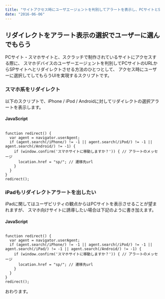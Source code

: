 ```yaml
---
title: "サイトアクセス時にユーザエージェントを判別してアラートを表示し、PCサイトとSPサイトを選択させる方法 - 『JS / jQuery』"
date: "2016-06-06"
---
```


## リダイレクトをアラート表示の選択でユーザーに選んでもらう

PCサイト・スマホサイトと、スクラッチで制作されているサイトにアクセスする際に、 スマホデバイスのユーザーエージェントを判別してPCサイトのURLからSPサイトへとリダイレクトさせる方法のひとつとして、 アクセス時にユーザーに選択してしてもらうUIを実現するスクリプトです。

### スマホ系をリダイレクト

以下のスクリプトで、iPhone / iPod / Androidに対してリダイレクトの選択アラートを表示します。

#### JavaScript

```

function redirect() {
  var agent = navigator.userAgent;
  if (agent.search(/iPhone/) != -1 || agent.search(/iPod/) != -1 || agent.search(/Android/) != -1) {
    if (window.confirm('スマホサイトに移動しますか？')) { // アラートのメッセージ
      location.href = "sp/"; // 遷移先url
    }
  }
}
redirect();
```

### iPadもリダイレクトアラートを出したい

iPadに関してはユーザビリティの観点からはPCサイトを表示させることが望まれますが、 スマホ向けサイトに誘導したい場合は下記のように書き加えます。

#### JavaScript

```

function redirect() {
  var agent = navigator.userAgent;
  if (agent.search(/iPhone/) != -1 || agent.search(/iPod/) != -1 || agent.search(/iPad/) != -1 || agent.search(/Android/) != -1) {
    if (window.confirm('スマホサイトに移動しますか？')) { // アラートのメッセージ
      location.href = "sp/"; // 遷移先url
    }
  }
}
redirect();
```

おわります。
